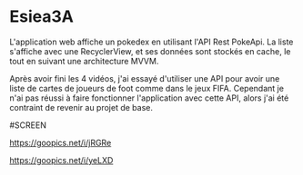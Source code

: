 # Esiea3A

L'application web affiche un pokedex en utilisant l'API Rest PokeApi. 
La liste s'affiche avec une RecyclerView, et ses données sont stockés en cache, le tout en suivant une architecture MVVM.

Après avoir fini les 4 vidéos, j'ai essayé d'utiliser une API pour avoir une liste de cartes de joueurs de foot comme dans le jeux FIFA.
Cependant je n'ai pas réussi à faire fonctionner l'application avec cette API, alors j'ai été contraint de revenir au projet de base.

#SCREEN 

https://goopics.net/i/jRGRe

https://goopics.net/i/yeLXD 
